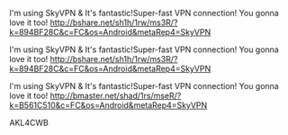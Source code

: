 

I'm using SkyVPN & It's fantastic!Super-fast VPN connection! You gonna love it too! http://bshare.net/sh1h/1rw/ms3R/?k=894BF28C&c=FC&os=Android&metaRep4=SkyVPN






I'm using SkyVPN & It's fantastic!Super-fast VPN connection! You gonna love it too! http://bshare.net/sh1h/1rw/ms3R/?k=894BF28C&c=FC&os=Android&metaRep4=SkyVPN



I'm using SkyVPN & It's fantastic!Super-fast VPN connection! You gonna love it too! http://bmaster.net/shad/1rs/mseR/?k=B561C510&c=FC&os=Android&metaRep4=SkyVPN





AKL4CWB
